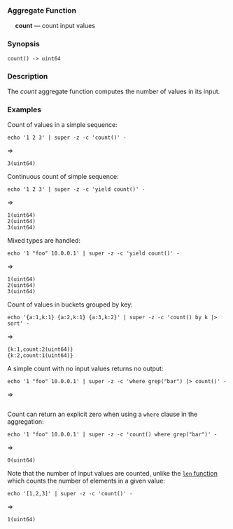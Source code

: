 ### Aggregate Function

&emsp; **count** &mdash; count input values

### Synopsis
```
count() -> uint64
```

### Description

The _count_ aggregate function computes the number of values in its input.

### Examples

Count of values in a simple sequence:
```mdtest-command
echo '1 2 3' | super -z -c 'count()' -
```
=>
```mdtest-output
3(uint64)
```

Continuous count of simple sequence:
```mdtest-command
echo '1 2 3' | super -z -c 'yield count()' -
```
=>
```mdtest-output
1(uint64)
2(uint64)
3(uint64)
```

Mixed types are handled:
```mdtest-command
echo '1 "foo" 10.0.0.1' | super -z -c 'yield count()' -
```
=>
```mdtest-output
1(uint64)
2(uint64)
3(uint64)
```

Count of values in buckets grouped by key:
```mdtest-command
echo '{a:1,k:1} {a:2,k:1} {a:3,k:2}' | super -z -c 'count() by k |> sort' -
```
=>
```mdtest-output
{k:1,count:2(uint64)}
{k:2,count:1(uint64)}
```

A simple count with no input values returns no output:
```mdtest-command
echo '1 "foo" 10.0.0.1' | super -z -c 'where grep("bar") |> count()' -
```
=>
```mdtest-output
```

Count can return an explicit zero when using a `where` clause in the aggregation:
```mdtest-command
echo '1 "foo" 10.0.0.1' | super -z -c 'count() where grep("bar")' -
```
=>
```mdtest-output
0(uint64)
```

Note that the number of input values are counted, unlike the [`len` function](../functions/len.md) which counts the number of elements in a given value:
```mdtest-command
echo '[1,2,3]' | super -z -c 'count()' -
```
=>
```mdtest-output
1(uint64)
```
